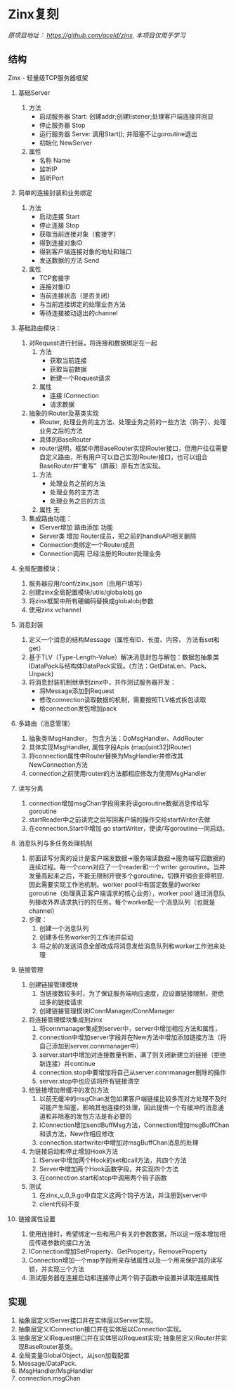 # Zinx复刻

*原项目地址： https://github.com/aceld/zinx. 本项目仅用于学习*

## 结构

Zinx - 轻量级TCP服务器框架

1. 基础Server
    1. 方法
        - 启动服务器 Start: 创建addr;创建listener;处理客户端连接并回显
        - 停止服务器 Stop
        - 运行服务器 Serve: 调用Start(); 并阻塞不让goroutine退出
        - 初始化 NewServer
    2. 属性
        - 名称 Name
        - 监听IP
        - 监听Port

2. 简单的连接封装和业务绑定
    1. 方法
        - 启动连接 Start
        - 停止连接 Stop
        - 获取当前连接对象（套接字）
        - 得到连接对象ID
        - 得到客户端连接对象的地址和端口
        - 发送数据的方法 Send
    2. 属性
        - TCP套接字
        - 连接对象ID
        - 当前连接状态（是否关闭）
        - 与当前连接绑定的处理业务方法
        - 等待连接被动退出的channel

3. 基础路由模块：
    1. 对Request进行封装，将连接和数据绑定在一起
        1. 方法
           - 获取当前连接
           - 获取当前数据
           - 新建一个Request请求
        2. 属性
           - 连接 IConnection
           - 请求数据
    2. 抽象的IRouter及基类实现
        - IRouter, 处理业务的主方法、处理业务之前的一些方法（钩子）、处理业务之后的方法
        - 具体的BaseRouter
        - router说明，框架中用BaseRouter实现IRouter接口，但用户往往需要自定义路由，所有用户可以自己实现IRouter接口，也可以组合BaseRouter并“重写”（屏蔽）原有方法实现。
        1. 方法
           - 处理业务之前的方法
           - 处理业务的主方法
           - 处理业务之后的方法
        2. 属性 无
    3. 集成路由功能：
        - IServer增加 路由添加 功能
        - Server类 增加 Router成员，把之前的handleAPI相关删除
        - Connection类绑定一个Router成员
        - Connection调用 已经注册的Router处理业务

4. 全局配置模块：
   1. 服务器应用/conf/zinx.json（由用户填写）
   2. 创建zinx全局配置模块/utils/globalobj.go
   3. 将zinx框架中所有硬编码替换成globalobj参数
   4. 使用zinx vchannel

5. 消息封装
    1. 定义一个消息的结构Message（属性有ID、长度、内容， 方法有set和get）
    2. 基于TLV（Type-Length-Value）解决消息封包与解包：数据包抽象类IDataPack与结构体DataPack实现。(方法：GetDataLen、Pack、Unpack)
    3. 将消息封装机制继承到zinx中，并作测试服务器开发：
        - 将Message添加到Request
        - 修改connection读取数据的机制，需要按照TLV格式拆包读取
        - 给connection发包增加pack

6. 多路由（消息管理）
   1. 抽象类IMsgHandler， 包含方法：DoMsgHandler、AddRouter
   2. 具体实现MsgHandler, 属性字段Apis (map[uint32]IRouter)
   3. 将connection属性中Router替换为MsgHandler并修改其NewConnection方法
   4. connection之前使用router的方法都相应修改为使用MsgHandler

7. 读写分离
   1. connection增加msgChan字段用来将读goroutine数据消息传给写goroutine
   2. startReader中之前读完之后写回客户端的操作交给startWriter去做
   3. 在connection.Start中增加 go startWriter，使读/写goroutine一同启动。

8. 消息队列与多任务处理机制
   1. 前面读写分离的设计是客户端发数据->服务端读数据->服务端写回数据的连续过程。每一个conn对应了一个reader和一个writer goroutine。当并发量高起来之后，不能无限制开很多个goroutine，切换开销会变得明显. 因此需要实现工作池机制。worker pool中有固定数量的worker goroutine（处理真正客户端请求的核心业务），worker pool 通过消息队列接收外界请求执行的的任务。每个worker配一个消息队列（也就是channel）
   2. 步骤：
      1. 创建一个消息队列
      2. 创建多任务worker的工作池并启动
      3. 将之前的发送消息全部改成将消息发给消息队列和worker工作池来处理

9. 链接管理
   1.  创建链接管理模块
       1.  当链接数较多时，为了保证服务端响应速度，应设置链接限制，拒绝过多的链接请求
       2.  创建链接管理模块IConnManager/ConnManager
   2.  将连接管理模块集成到zinx
       1.  将connmanager集成到server中，server中增加相应方法和属性，
       2.  connection中增加server字段并在New方法中增加添加链接方法（将自己添加到server.connmanager中）
       3.  server.start中增加对连接数量判断，满了则关闭新建立的链接（拒绝新连接）并continue
       4.  connection.stop中要增加将自己从server.connmanager删除的操作
       5.  server.stop中也应该将所有链接清空
    3. 给链接增加带缓冲的发包方法
       1. 以前无缓冲的msgChan发包如果客户端链接比较多而对方处理不及时可能产生阻塞，影响其他连接的处理，因此提供一个有缓冲的消息通道和非阻塞的发包方法是有必要的
       2. IConnection增加sendBuffMsg方法，Connection增加msgBuffChan和该方法，New作相应修改
       3. connection.startwriter中增加对msgBuffChan消息的处理
    4. 为链接启动和停止增加Hook方法
       1. IServer中增加两个Hook的set和call方法，共四个方法
       2. Server中增加两个Hook函数字段，并实现四个方法
       3. 在connection.start和stop中调用两个钩子函数
    5. 测试
       1. 在zinx_v_0_9.go中自定义这两个钩子方法，并注册到server中
       2. client代码不变

10. 链接属性设置
    1.  使用连接时，希望绑定一些和用户有关的参数数据，所以这一版本增加相应传递参数的接口方法
    2. IConnection增加SetProperty、GetProperty，RemoveProperty
    3. Connection增加一个map字段用来存储属性以及一个用来保护其的读写锁，并实现三个方法
    4. 测试服务器在连接启动和连接停止两个钩子函数中设置并读取连接属性

## 实现

1. 抽象层定义IServer接口并在实体层以Server实现。
2. 抽象层定义IConnection接口并在实体层以Connection实现。
3. 抽象层定义IRequest接口并在实体层以Request实现; 抽象层定义IRouter并实现BaseRouter基类。
4. 全局变量GlobalObject，从json加载配置
5. Message/DataPack.
6. IMsgHandler/MsgHandler
7. connection.msgChan
